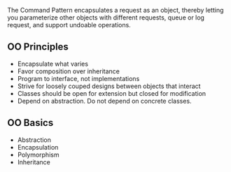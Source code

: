 The Command Pattern encapsulates a request as an object, thereby letting you parameterize other objects with different requests, queue or log request, and support undoable operations.

## OO Principles
* Encapsulate what varies
* Favor composition over inheritance
* Program to interface, not implementations
* Strive for loosely couped designs between objects that interact
* Classes should be open for extension but closed for modification
* Depend on abstraction. Do not depend on concrete classes.

## OO Basics
* Abstraction
* Encapsulation
* Polymorphism
* Inheritance
